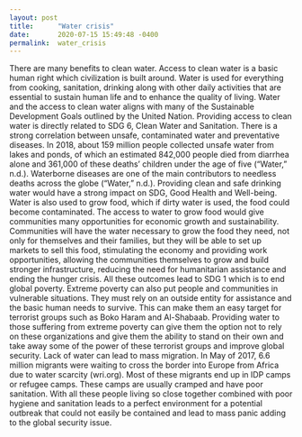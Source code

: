 ```yaml
---
layout: post
title:      "Water crisis"
date:       2020-07-15 15:49:48 -0400
permalink:  water_crisis
---
```



There are many benefits to clean water.  Access to clean water is a basic human right which civilization is built around.  Water is used for everything from cooking, sanitation, drinking along with other daily activities that are essential to sustain human life and to enhance the quality of living.  Water and the access to clean water aligns with many of the Sustainable Development Goals outlined by the United Nation. Providing access to clean water is directly related to SDG 6, Clean Water and Sanitation. 
 There is a strong correlation between unsafe, contaminated water and preventative diseases.  In 2018, about 159 million people collected unsafe water from lakes and ponds, of which an estimated 842,000 people died from diarrhea alone and 361,000 of these deaths’ children under the age of five (“Water,” n.d.). Waterborne diseases are one of the main contributors to needless deaths across the globe (“Water,” n.d.).  Providing clean and safe drinking water would have a strong impact on SDG, Good Health and Well-being.
Water is also used to grow food, which if dirty water is used, the food could become contaminated.  The access to water to grow food would give communities many opportunities for economic growth and sustainability.  Communities will have the water necessary to grow the food they need, not only for themselves and their families, but they will be able to set up markets to sell this food, stimulating the economy and providing work opportunities, allowing the communities themselves to grow and build stronger infrastructure, reducing the need for humanitarian assistance and ending the hunger crisis.  All these outcomes lead to SDG 1 which is to end global poverty.
Extreme poverty can also put people and communities in vulnerable situations.  They must rely on an outside entity for assistance and the basic human needs to survive.  This can make them an easy target for terrorist groups such as Boko Haram and Al-Shabaab.  Providing water to those suffering from extreme poverty can give them the option not to rely on these organizations and give them the ability to stand on their own and take away some of the power of these terrorist groups and improve global security.
Lack of water can lead to mass migration. In May of 2017, 6.6 million migrants were waiting to cross the border into Europe from Africa due to water scarcity (wri.org).  Most of these migrants end up in IDP camps or refugee camps.  These camps are usually cramped and have poor sanitation.  With all these people living so close together combined with poor hygiene and sanitation leads to a perfect environment for a potential outbreak that could not easily be contained and lead to mass panic adding to the global security issue. 

